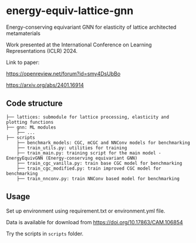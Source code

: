 # energy-equiv-lattice-gnn
Energy-conserving equivariant GNN for elasticity of lattice architected metamaterials

Work presented at the International Conference on Learning Representations (ICLR) 2024.

Link to paper:

https://openreview.net/forum?id=smy4DsUbBo

https://arxiv.org/abs/2401.16914

## Code structure
```
├── lattices: submodule for lattice processing, elasticity and plotting functions
├── gnn: ML modules
    ├── ...
├── scripts
    ├── benchmark_models: CGC, mCGC and NNConv models for benchmarking
    ├── train_utils.py: utilities for training
    ├── train_main.py: training script for the main model - EnergyEquivGNN (Energy-conserving equivariant GNN)
    ├── train_cgc_vanilla.py: train base CGC model for benchmarking
    ├── train_cgc_modified.py: train improved CGC model for benchmarking
    ├── train_nnconv.py: train NNConv based model for benchmarking
```

## Usage
Set up environment using requirement.txt or environment.yml file.

Data is available for download from https://doi.org/10.17863/CAM.106854

Try the scripts in `scripts` folder.

